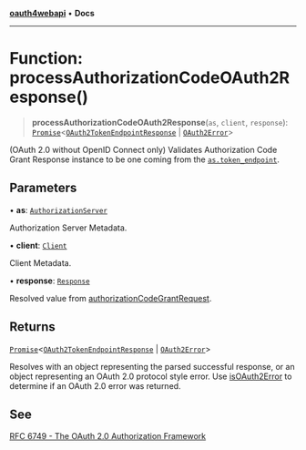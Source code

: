 [**oauth4webapi**](../README.md) • **Docs**

***

# Function: processAuthorizationCodeOAuth2Response()

> **processAuthorizationCodeOAuth2Response**(`as`, `client`, `response`): [`Promise`](https://developer.mozilla.org/docs/Web/JavaScript/Reference/Global_Objects/Promise)\<[`OAuth2TokenEndpointResponse`](../interfaces/OAuth2TokenEndpointResponse.md) \| [`OAuth2Error`](../interfaces/OAuth2Error.md)\>

(OAuth 2.0 without OpenID Connect only) Validates Authorization Code Grant Response instance to
be one coming from the [`as.token_endpoint`](../interfaces/AuthorizationServer.md#token_endpoint).

## Parameters

• **as**: [`AuthorizationServer`](../interfaces/AuthorizationServer.md)

Authorization Server Metadata.

• **client**: [`Client`](../interfaces/Client.md)

Client Metadata.

• **response**: [`Response`](https://developer.mozilla.org/docs/Web/API/Response)

Resolved value from [authorizationCodeGrantRequest](authorizationCodeGrantRequest-1.md).

## Returns

[`Promise`](https://developer.mozilla.org/docs/Web/JavaScript/Reference/Global_Objects/Promise)\<[`OAuth2TokenEndpointResponse`](../interfaces/OAuth2TokenEndpointResponse.md) \| [`OAuth2Error`](../interfaces/OAuth2Error.md)\>

Resolves with an object representing the parsed successful response, or an object
  representing an OAuth 2.0 protocol style error. Use [isOAuth2Error](isOAuth2Error-1.md) to determine if an
  OAuth 2.0 error was returned.

## See

[RFC 6749 - The OAuth 2.0 Authorization Framework](https://www.rfc-editor.org/rfc/rfc6749.html#section-4.1)
